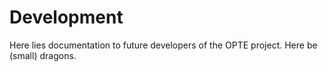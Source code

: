 # Development

Here lies documentation to future developers of the OPTE project. Here be (small) dragons. 
